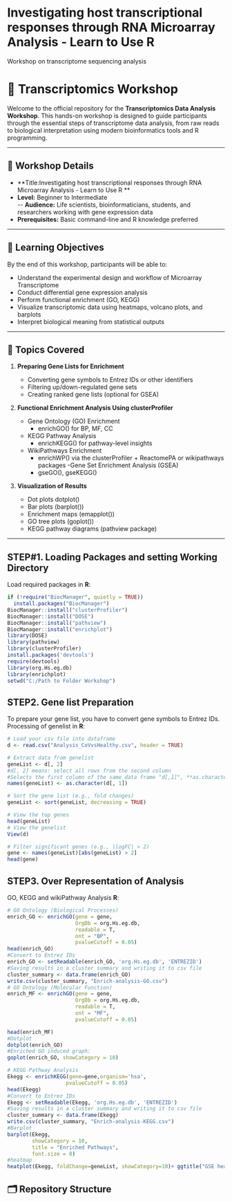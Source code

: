 # Investigating host transcriptional responses through RNA Microarray Analysis - Learn to Use R
Workshop on transcriptome sequencing analysis 
# 🧬 Transcriptomics Workshop

Welcome to the official repository for the **Transcriptomics Data Analysis Workshop**. This hands-on workshop is designed to guide participants through the essential steps of transcriptome data analysis, from raw reads to biological interpretation using modern bioinformatics tools and R programming.

---

## 📅 Workshop Details

- **Title:Investigating host transcriptional responses through RNA Microarray Analysis - Learn to Use R ** 
- **Level:** Beginner to Intermediate  
-- **Audience:** Life scientists, bioinformaticians, students, and researchers working with gene expression data  
- **Prerequisites:** Basic command-line and R knowledge preferred

---

## 🧾 Learning Objectives

By the end of this workshop, participants will be able to:

- Understand the experimental design and workflow of Microarray Transcriptome
- Conduct differential gene expression analysis
- Perform functional enrichment (GO, KEGG)
- Visualize transcriptomic data using heatmaps, volcano plots, and barplots
- Interpret biological meaning from statistical outputs

---

## 🧰 Topics Covered

1. **Preparing Gene Lists for Enrichment**
     - Converting gene symbols to Entrez IDs or other identifiers
     - Filtering up/down-regulated gene sets
     - Creating ranked gene lists (optional for GSEA)
2. **Functional Enrichment Analysis Using clusterProfiler**
   - Gene Ontology (GO) Enrichment
      - enrichGO() for BP, MF, CC
   - KEGG Pathway Analysis
      - enrichKEGG() for pathway-level insights
   - WikiPathways Enrichment
      - enrichWP() via the clusterProfiler + ReactomePA or wikipathways packages
   -Gene Set Enrichment Analysis (GSEA)
      -  gseGO(), gseKEGG() 

3. **Visualization of Results**
   - Dot plots dotplot()
   - Bar plots (barplot())
   - Enrichment maps (emapplot())
   - GO tree plots (goplot())
   - KEGG pathway diagrams (pathview package)

---
## STEP#1. Loading Packages and setting Working Directory
Load required packages in **R**:

```r
if (!require("BiocManager", quietly = TRUE))
  install.packages("BiocManager")
BiocManager::install("clusterProfiler")
BiocManager::install("DOSE")
BiocManager::install("pathview")
BiocManager::install("enrichplot")
library(DOSE)
library(pathview)
library(clusterProfiler)
install.packages('devtools')
require(devtools)
library(org.Hs.eg.db)
library(enrichplot)
setwd("C:/Path to Folder Workshop")
 ```

## STEP2. Gene list Preparation
To prepare your gene list, you have to convert gene symbols to Entrez IDs. Processing of genelist in **R**:

```r
# Load your csv file into dataframe
d <- read.csv("Analysis_CoVvsHealthy.csv", header = TRUE)

# Extract data from genelist
geneList <- d[, 2]
#d[, 2] means: select all rows from the second column
#Selects the first column of the same data frame "d[,1]", **as.character(...)** ensures the values are treated as character strings
names(geneList) <- as.character(d[, 1])

# Sort the gene list (e.g., fold changes)
geneList <- sort(geneList, decreasing = TRUE)

# View the top genes
head(geneList)
# View the genelist
View(d)

# Filter significant genes (e.g., |logFC| > 2)
gene <- names(geneList)[abs(geneList) > 2]
head(gene)
 ```
## STEP3. Over Representation of Analysis
GO, KEGG and wikiPathway Analysis **R**:

```r
# GO Ontology (Biological Processes)
enrich_GO <- enrichGO(gene = gene,
                      OrgDb = org.Hs.eg.db,
                      readable = T,
                      ont = "BP",
                      pvalueCutoff = 0.05)
head(enrich_GO)
#Convert to Entrez IDs
enrich_GO <- setReadable(enrich_GO, 'org.Hs.eg.db', 'ENTREZID')
#Saving results in a cluster summary and writing it to csv file
cluster_summary <- data.frame(enrich_GO)
write.csv(cluster_summary, "Enrich-analysis-GO.csv")
# GO Ontology (Molecular Function)
enrich_MF <- enrichGO(gene = gene,
                      OrgDb = org.Hs.eg.db,
                      readable = T,
                      ont = "MF",
                      pvalueCutoff = 0.05)

head(enrich_MF)
#Dotplot
dotplot(enrich_GO)
#Enriched GO induced graph:
goplot(enrich_GO, showCategory = 10)

# KEGG Pathway Analysis
Ekegg <- enrichKEGG(gene=gene,organism='hsa',
                   pvalueCutoff = 0.05)
head(Ekegg)
#Convert to Entrez IDs
Ekegg <- setReadable(Ekegg, 'org.Hs.eg.db', 'ENTREZID')
#Saving results in a cluster summary and writing it to csv file
cluster_summary <- data.frame(Ekegg)
write.csv(cluster_summary, "Enrich-analysis-KEGG.csv")
#Barplot
barplot(Ekegg, 
        showCategory = 10, 
        title = "Enriched Pathways",
        font.size = 8)
#heatmap
heatplot(Ekegg, foldChange=geneList, showCategory=10)+ ggtitle("GSE heatmap of KEGG Pathway")


 ```

## 🗂️ Repository Structure

